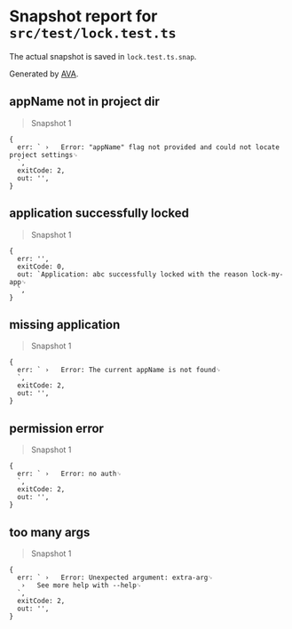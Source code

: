 # Snapshot report for `src/test/lock.test.ts`

The actual snapshot is saved in `lock.test.ts.snap`.

Generated by [AVA](https://ava.li).

## appName not in project dir

> Snapshot 1

    {
      err: ` ›   Error: "appName" flag not provided and could not locate project settings␊
      `,
      exitCode: 2,
      out: '',
    }

## application successfully locked

> Snapshot 1

    {
      err: '',
      exitCode: 0,
      out: `Application: abc successfully locked with the reason lock-my-app␊
      `,
    }

## missing application

> Snapshot 1

    {
      err: ` ›   Error: The current appName is not found␊
      `,
      exitCode: 2,
      out: '',
    }

## permission error

> Snapshot 1

    {
      err: ` ›   Error: no auth␊
      `,
      exitCode: 2,
      out: '',
    }

## too many args

> Snapshot 1

    {
      err: ` ›   Error: Unexpected argument: extra-arg␊
       ›   See more help with --help␊
      `,
      exitCode: 2,
      out: '',
    }
